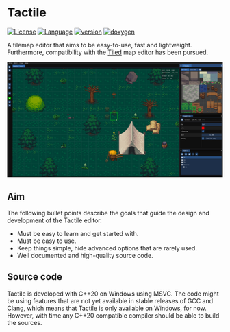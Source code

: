 # Tactile

[![License](https://img.shields.io/badge/license-GPL3-blue.svg)](https://opensource.org/licenses/GPL-3.0)
[![Language](https://img.shields.io/badge/C%2B%2B-20-blue.svg)](https://en.wikipedia.org/wiki/C%2B%2B#Standardization)
[![version](https://img.shields.io/github/v/release/albin-johansson/tactile)](https://github.com/albin-johansson/tactile/releases)
[![doxygen](https://img.shields.io/badge/doxygen-stable-blue)](https://albin-johansson.github.io/tactile/)

A tilemap editor that aims to be easy-to-use, fast and lightweight. Furthermore, compatibility with
the [Tiled](https://www.mapeditor.org/) map editor has been pursued.

![example](meta/screenshots/v020.png "example")

## Aim

The following bullet points describe the goals that guide the design and development of the Tactile
editor.

* Must be easy to learn and get started with.
* Must be easy to use.
* Keep things simple, hide advanced options that are rarely used.
* Well documented and high-quality source code.

## Source code

Tactile is developed with C++20 on Windows using MSVC. The code might be using features that are not
yet available in stable releases of GCC and Clang, which means that Tactile is only available on
Windows, for now. However, with time any C++20 compatible compiler should be able to build the
sources.
